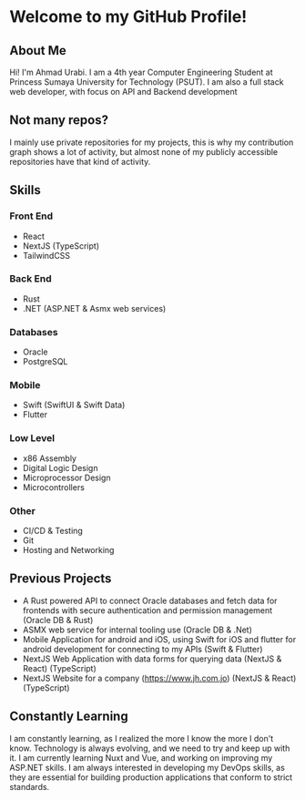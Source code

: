 # Welcome to my GitHub Profile!
## About Me
Hi! I'm Ahmad Urabi. I am a 4th year Computer Engineering Student at Princess Sumaya University for Technology (PSUT). I am also a full stack web developer, with focus on API and Backend development

## Not many repos?
I mainly use private repositories for my projects, this is why my contribution graph shows a lot of activity, but almost none of my publicly accessible repositories have that kind of activity.

## Skills

### Front End
  - React
  - NextJS (TypeScript)
  - TailwindCSS

### Back End
  - Rust
  - .NET (ASP.NET & Asmx web services)

### Databases
  - Oracle
  - PostgreSQL

### Mobile
  - Swift (SwiftUI & Swift Data)
  - Flutter

### Low Level
  - x86 Assembly
  - Digital Logic Design
  - Microprocessor Design
  - Microcontrollers

### Other
  - CI/CD & Testing
  - Git
  - Hosting and Networking
## Previous Projects
  - A Rust powered API to connect Oracle databases and fetch data for frontends with secure authentication and permission management (Oracle DB & Rust)
  - ASMX web service for internal tooling use (Oracle DB & .Net)
  - Mobile Application for android and iOS, using Swift for iOS and flutter for android development for connecting to my APIs (Swift & Flutter)
  - NextJS Web Application with data forms for querying data (NextJS & React) (TypeScript)
  - NextJS Website for a company (https://www.jh.com.jo) (NextJS & React) (TypeScript)
## Constantly Learning
I am constantly learning, as I realized the more I know the more I don't know. Technology is always evolving, and we need to try and keep up with it.
I am currently learning Nuxt and Vue, and working on improving my ASP.NET skills.
I am always interested in developing my DevOps skills, as they are essential for building production applications that conform to strict standards.

<!--
**AhmadUrabi/AhmadUrabi** is a ✨ _special_ ✨ repository because its `README.md` (this file) appears on your GitHub profile.

Here are some ideas to get you started:

- 🔭 I’m currently working on ...
- 🌱 I’m currently learning ...
- 👯 I’m looking to collaborate on ...
- 🤔 I’m looking for help with ...
- 💬 Ask me about ...
- 📫 How to reach me: ...
- 😄 Pronouns: ...
- ⚡ Fun fact: ...
-->
